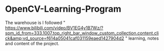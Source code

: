# OpenCV-Learning-Program
The warehouse is I followed " https://www.bilibili.com/video/BV1EG4y1B7Wz/?spm_id_from=333.1007.top_right_bar_window_custom_collection.content.click&amp;vd_source=f614a05041caf031159eaed1427904d2 " learning, notes and content of the project.
